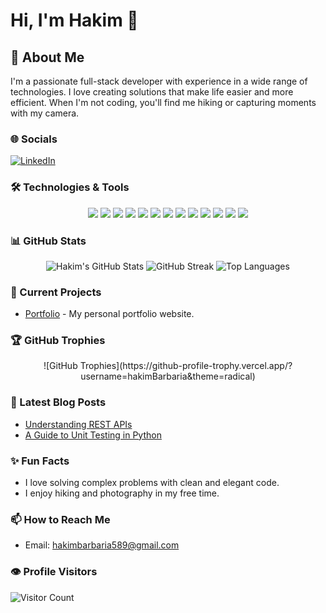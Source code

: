 # Hi, I'm Hakim 👋

## 🚀 About Me
I'm a passionate full-stack developer with experience in a wide range of technologies. I love creating solutions that make life easier and more efficient. When I'm not coding, you'll find me hiking or capturing moments with my camera.

### 🌐 Socials
[![LinkedIn](https://img.shields.io/badge/-LinkedIn-0A66C2?style=flat&logo=linkedin&logoColor=white)](https://www.linkedin.com/in/hakim-barbaria-7574b3232/)

### 🛠️ Technologies & Tools
<p align="center">
  <img src="https://img.shields.io/badge/-Python-3776AB?style=flat&logo=python&logoColor=white" />
  <img src="https://img.shields.io/badge/-Laravel-FF2D20?style=flat&logo=laravel&logoColor=white" />
  <img src="https://img.shields.io/badge/-Spring%20Boot-6DB33F?style=flat&logo=spring&logoColor=white" />
  <img src="https://img.shields.io/badge/-Flutter-02569B?style=flat&logo=flutter&logoColor=white" />
  <img src="https://img.shields.io/badge/-React-61DAFB?style=flat&logo=react&logoColor=black" />
  <img src="https://img.shields.io/badge/-GraphQL-E10098?style=flat&logo=graphql&logoColor=white" />
  <img src="https://img.shields.io/badge/-Hadoop-66CCFF?style=flat&logo=apachehadoop&logoColor=white" />
  <img src="https://img.shields.io/badge/-Kotlin-7F52FF?style=flat&logo=kotlin&logoColor=white" />
  <img src="https://img.shields.io/badge/-Android-3DDC84?style=flat&logo=android&logoColor=white" />
  <img src="https://img.shields.io/badge/-Vue.js-4FC08D?style=flat&logo=vue.js&logoColor=white" />
  <img src="https://img.shields.io/badge/-Figma-F24E1E?style=flat&logo=figma&logoColor=white" />
  <img src="https://img.shields.io/badge/-Canva-00C4CC?style=flat&logo=canva&logoColor=white" />
  <img src="https://img.shields.io/badge/-Adobe%20XD-FF61F6?style=flat&logo=adobexd&logoColor=white" />
</p>

### 📊 GitHub Stats
<p align="center">
  <img src="https://github-readme-stats.vercel.app/api?username=hakimBarbaria&show_icons=true&hide_title=true&count_private=true&theme=radical" alt="Hakim's GitHub Stats" />
  <img src="https://github-readme-streak-stats.herokuapp.com/?user=hakimBarbaria&theme=radical" alt="GitHub Streak" />
  <img src="https://github-readme-stats.vercel.app/api/top-langs/?username=hakimBarbaria&layout=compact&theme=radical" alt="Top Languages" />
</p>

### 🚀 Current Projects
- [Portfolio](https://github.com/hakimBarbaria/portfolio) - My personal portfolio website.

### 🏆 GitHub Trophies
<p align="center">
  ![GitHub Trophies](https://github-profile-trophy.vercel.app/?username=hakimBarbaria&theme=radical)
</p>

### 📕 Latest Blog Posts
- [Understanding REST APIs](https://yourblog.com/understanding-rest-apis)
- [A Guide to Unit Testing in Python](https://yourblog.com/guide-to-unit-testing-python)

### ✨ Fun Facts
- I love solving complex problems with clean and elegant code.
- I enjoy hiking and photography in my free time.

### 📫 How to Reach Me
- Email: [hakimbarbaria589@gmail.com](mailto:hakimbarbaria589@gmail.com)

### 👁️ Profile Visitors
![Visitor Count](https://profile-counter.glitch.me/hakimBarbaria/count.svg)



